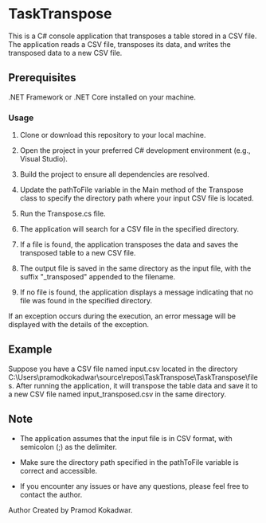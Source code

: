 
# TaskTranspose
This is a C# console application that transposes a table stored in a CSV file. The application reads a CSV file, transposes its data, and writes the transposed data to a new CSV file.

## Prerequisites
.NET Framework or .NET Core installed on your machine.
### Usage
1. Clone or download this repository to your local machine.

2. Open the project in your preferred C# development environment (e.g., Visual Studio).

3. Build the project to ensure all dependencies are resolved.

4. Update the pathToFile variable in the Main method of the Transpose class to specify the directory path where your input CSV file is located.

5. Run the Transpose.cs file.

6. The application will search for a CSV file in the specified directory.

7. If a file is found, the application transposes the data and saves the transposed table to a new CSV file.

8. The output file is saved in the same directory as the input file, with the suffix "_transposed" appended to the filename.

9. If no file is found, the application displays a message indicating that no file was found in the specified directory.

If an exception occurs during the execution, an error message will be displayed with the details of the exception.

## Example
Suppose you have a CSV file named input.csv located in the directory C:\Users\pramodkokadwar\source\repos\TaskTranspose\TaskTranspose\files\. After running the application, it will transpose the table data and save it to a new CSV file named input_transposed.csv in the same directory.

## Note
* The application assumes that the input file is in CSV format, with semicolon (;) as the delimiter.

* Make sure the directory path specified in the pathToFile variable is correct and accessible.

* If you encounter any issues or have any questions, please feel free to contact the author.

Author
Created by Pramod Kokadwar.
